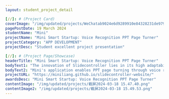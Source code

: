 ```yaml
---
layout: student_project_detail

[//]: # (Project Card)
coverImage: "/img/updated/projects/WeChatab9024e6d9289910e84328231de97960.jpg"
pagePostDate: 19 March 2024
studentName: "Mini"
projectName: "Mini Smart Startup: Voice Recognition PPT Page Turner"
projectCategory: "APP DEVELOPMENT"
projectDesc: "Student excellent project presentation"

[//]: # (Project Page/Showcase)
headerTitle: "Mini Smart Startup: Voice Recognition PPT Page Turner"
bodyText1: "The innovation of Slidecontroller lies in its high adaptability, being able to accurately respond to commands in various environments, which is particularly meaningful for the disabled community, providing them with a more convenient way to present."
bodyText2: "Mini's application enables PPT page turning through voice recognition technology, allowing presenters to freely flip through slides with voice commands such as "next" or "previous," freeing their hands from the need for a remote control or mouse."
projectURL: "https://miniliang.github.io/slidecontroller-website/"
awardsDesc: "Mini Smart Startup: Voice Recognition PPT Page Turner"
contentImage: "/img/updated/projects/截屏2024-03-18 15.47.40.png"
contentImage2: "/img/updated/projects/截屏2024-03-18 15.49.53.png"
---
```

